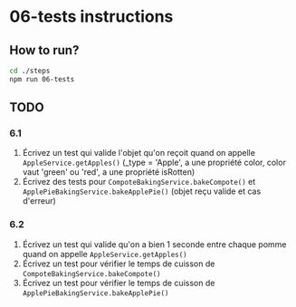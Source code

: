 # 06-tests instructions

## How to run?

```Bash
cd ./steps
npm run 06-tests
```

## TODO

### 6.1

1. Écrivez un test qui valide l'objet qu'on reçoit quand on appelle `AppleService.getApples()` (\_type = 'Apple', a une propriété color, color vaut 'green' ou 'red', a une propriété isRotten)
2. Écrivez des tests pour `CompoteBakingService.bakeCompote()` et `ApplePieBakingService.bakeApplePie()` (objet reçu valide et cas d'erreur)

### 6.2

1. Écrivez un test qui valide qu'on a bien 1 seconde entre chaque pomme quand on appelle `AppleService.getApples()`
2. Écrivez un test pour vérifier le temps de cuisson de `CompoteBakingService.bakeCompote()`
3. Écrivez un test pour vérifier le temps de cuisson de `ApplePieBakingService.bakeApplePie()`
